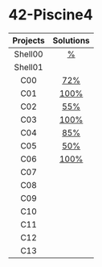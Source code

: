 # 42-Piscine4
| Projects      | Solutions  |
| :--------------:| :----------:|
| Shell00 | [%](./Shell00) |
| Shell01 |  [ ](./Shell01)  |
| C00 | [72%](./C00) | 
| C01 | [100%](./C01) | 
| C02 | [55%](./C02) | 
| C03 |  [100%](./C03) | 
| C04 |  [85%](./C04)| 
| C05 | [50%](./C05)| 
| C06 | [100%](./C06) | 
| C07 |  [  ](./C07)| 
| C08 | [  ](./C08) |
| C09 |  [  ](./C09)| 
| C10 | [  ](./C10) | 
| C11 | [  ](./C11) | 
| C12 |  [  ](./C12) | 
| C13 | [   ](./C13) | 
